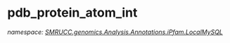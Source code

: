 ﻿# pdb_protein_atom_int
_namespace: [SMRUCC.genomics.Analysis.Annotations.iPfam.LocalMySQL](./index.md)_






